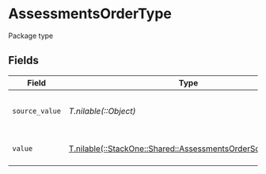 # AssessmentsOrderType

Package type


## Fields

| Field                                                                                                              | Type                                                                                                               | Required                                                                                                           | Description                                                                                                        | Example                                                                                                            |
| ------------------------------------------------------------------------------------------------------------------ | ------------------------------------------------------------------------------------------------------------------ | ------------------------------------------------------------------------------------------------------------------ | ------------------------------------------------------------------------------------------------------------------ | ------------------------------------------------------------------------------------------------------------------ |
| `source_value`                                                                                                     | *T.nilable(::Object)*                                                                                              | :heavy_minus_sign:                                                                                                 | The source value of the description type.                                                                          | key_responsibilities                                                                                               |
| `value`                                                                                                            | [T.nilable(::StackOne::Shared::AssessmentsOrderSchemasValue)](../../models/shared/assessmentsorderschemasvalue.md) | :heavy_minus_sign:                                                                                                 | The type of the description.                                                                                       | responsibilities                                                                                                   |